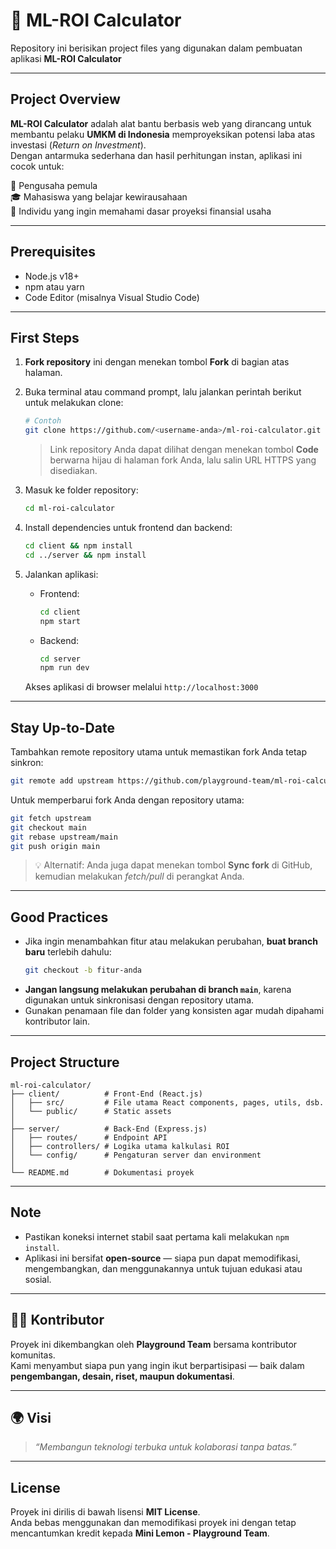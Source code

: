 # 🧮 ML-ROI Calculator  

Repository ini berisikan project files yang digunakan dalam pembuatan aplikasi **ML-ROI Calculator**

---

## Project Overview  

**ML-ROI Calculator** adalah alat bantu berbasis web yang dirancang untuk membantu pelaku **UMKM di Indonesia** memproyeksikan potensi laba atas investasi (*Return on Investment*).  
Dengan antarmuka sederhana dan hasil perhitungan instan, aplikasi ini cocok untuk:  

🏪 Pengusaha pemula  
🎓 Mahasiswa yang belajar kewirausahaan  
💼 Individu yang ingin memahami dasar proyeksi finansial usaha  

---

## Prerequisites  
- Node.js v18+  
- npm atau yarn  
- Code Editor (misalnya Visual Studio Code)  

---

## First Steps  

1. **Fork repository** ini dengan menekan tombol **Fork** di bagian atas halaman.  
2. Buka terminal atau command prompt, lalu jalankan perintah berikut untuk melakukan clone:  

   ```bash
   # Contoh
   git clone https://github.com/<username-anda>/ml-roi-calculator.git
   ```

   > Link repository Anda dapat dilihat dengan menekan tombol **Code** berwarna hijau di halaman fork Anda, lalu salin URL HTTPS yang disediakan.

3. Masuk ke folder repository:  
   ```bash
   cd ml-roi-calculator
   ```

4. Install dependencies untuk frontend dan backend:  
   ```bash
   cd client && npm install
   cd ../server && npm install
   ```

5. Jalankan aplikasi:  
   - Frontend:  
     ```bash
     cd client
     npm start
     ```
   - Backend:  
     ```bash
     cd server
     npm run dev
     ```

   Akses aplikasi di browser melalui `http://localhost:3000`

---

## Stay Up-to-Date  

Tambahkan remote repository utama untuk memastikan fork Anda tetap sinkron:  
```bash
git remote add upstream https://github.com/playground-team/ml-roi-calculator.git
```

Untuk memperbarui fork Anda dengan repository utama:  
```bash
git fetch upstream
git checkout main
git rebase upstream/main
git push origin main
```

> 💡 Alternatif: Anda juga dapat menekan tombol **Sync fork** di GitHub, kemudian melakukan *fetch/pull* di perangkat Anda.

---

## Good Practices  

- Jika ingin menambahkan fitur atau melakukan perubahan, **buat branch baru** terlebih dahulu:  
  ```bash
  git checkout -b fitur-anda
  ```
- **Jangan langsung melakukan perubahan di branch `main`**, karena digunakan untuk sinkronisasi dengan repository utama.  
- Gunakan penamaan file dan folder yang konsisten agar mudah dipahami kontributor lain.  

---

## Project Structure  

```
ml-roi-calculator/
├── client/          # Front-End (React.js)
│   ├── src/         # File utama React components, pages, utils, dsb.
│   └── public/      # Static assets
│
├── server/          # Back-End (Express.js)
│   ├── routes/      # Endpoint API
│   ├── controllers/ # Logika utama kalkulasi ROI
│   └── config/      # Pengaturan server dan environment
│
└── README.md        # Dokumentasi proyek
```

---

## Note  

- Pastikan koneksi internet stabil saat pertama kali melakukan `npm install`.  
- Aplikasi ini bersifat **open-source** — siapa pun dapat memodifikasi, mengembangkan, dan menggunakannya untuk tujuan edukasi atau sosial.  

---

## 🧑‍💻 Kontributor  

Proyek ini dikembangkan oleh **Playground Team** bersama kontributor komunitas.  
Kami menyambut siapa pun yang ingin ikut berpartisipasi — baik dalam **pengembangan, desain, riset, maupun dokumentasi**.  

---

## 🌍 Visi  

> *“Membangun teknologi terbuka untuk kolaborasi tanpa batas.”*  

---

## License  

Proyek ini dirilis di bawah lisensi **MIT License**.  
Anda bebas menggunakan dan memodifikasi proyek ini dengan tetap mencantumkan kredit kepada **Mini Lemon - Playground Team**.  
